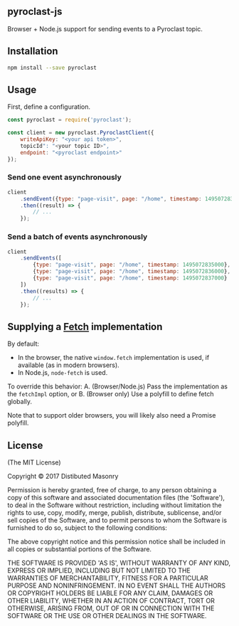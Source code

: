 ## pyroclast-js

Browser + Node.js support for sending events to a Pyroclast topic.

## Installation

```bash
npm install --save pyroclast
```

## Usage

First, define a configuration.

```javascript
const pyroclast = require('pyroclast');

const client = new pyroclast.PyroclastClient({
    writeApiKey: "<your api token>",
    topicId": "<your topic ID>",
    endpoint: "<pyroclast endpoint>"
});
```

### Send one event asynchronously

```javascript
client
    .sendEvent({type: "page-visit", page: "/home", timestamp: 1495072835000})
    .then((result) => {
        // ...
    });
```

### Send a batch of events asynchronously

```javascript
client
    .sendEvents([
        {type: "page-visit", page: "/home", timestamp: 1495072835000},
        {type: "page-visit", page: "/home", timestamp: 1495072836000},
        {type: "page-visit", page: "/home", timestamp: 1495072837000}
    ])
    .then((results) => {
        // ...
    });
```

## Supplying a [Fetch](https://fetch.spec.whatwg.org/) implementation

By default:
* In the browser, the native `window.fetch` implementation is used, if available (as in modern browsers).
* In Node.js, `node-fetch` is used.

To override this behavior:
A. (Browser/Node.js) Pass the implementation as the `fetchImpl` option, or
B. (Browser only) Use a polyfill to define fetch globally.

Note that to support older browsers, you will likely also need a Promise polyfill.

## License

(The MIT License)

Copyright © 2017 Distibuted Masonry

Permission is hereby granted, free of charge, to any person obtaining a copy of this software and associated documentation files (the 'Software'), to deal in the Software without restriction, including without limitation the rights to use, copy, modify, merge, publish, distribute, sublicense, and/or sell copies of the Software, and to permit persons to whom the Software is furnished to do so, subject to the following conditions:

The above copyright notice and this permission notice shall be included in all copies or substantial portions of the Software.

THE SOFTWARE IS PROVIDED 'AS IS', WITHOUT WARRANTY OF ANY KIND, EXPRESS OR IMPLIED, INCLUDING BUT NOT LIMITED TO THE WARRANTIES OF MERCHANTABILITY, FITNESS FOR A PARTICULAR PURPOSE AND NONINFRINGEMENT. IN NO EVENT SHALL THE AUTHORS OR COPYRIGHT HOLDERS BE LIABLE FOR ANY CLAIM, DAMAGES OR OTHER LIABILITY, WHETHER IN AN ACTION OF CONTRACT, TORT OR OTHERWISE, ARISING FROM, OUT OF OR IN CONNECTION WITH THE SOFTWARE OR THE USE OR OTHER DEALINGS IN THE SOFTWARE.
